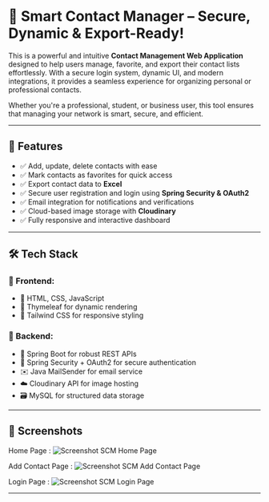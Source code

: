 # 📇 Smart Contact Manager – Secure, Dynamic & Export-Ready!

This is a powerful and intuitive **Contact Management Web Application** designed to help users manage, favorite, and export their contact lists effortlessly. With a secure login system, dynamic UI, and modern integrations, it provides a seamless experience for organizing personal or professional contacts.

Whether you're a professional, student, or business user, this tool ensures that managing your network is smart, secure, and efficient.

---

## 🚀 Features

- ✅ Add, update, delete contacts with ease  
- ✅ Mark contacts as favorites for quick access  
- ✅ Export contact data to **Excel**  
- ✅ Secure user registration and login using **Spring Security & OAuth2**  
- ✅ Email integration for notifications and verifications  
- ✅ Cloud-based image storage with **Cloudinary**  
- ✅ Fully responsive and interactive dashboard  

---

## 🛠️ Tech Stack

### 🔹 Frontend:
- 🧩 HTML, CSS, JavaScript  
- 🌿 Thymeleaf for dynamic rendering  
- 🎨 Tailwind CSS for responsive styling  

### 🔹 Backend:
- 🚀 Spring Boot for robust REST APIs  
- 🔐 Spring Security + OAuth2 for secure authentication  
- ✉️ Java MailSender for email service  
- ☁️ Cloudinary API for image hosting  
- 🗃️ MySQL for structured data storage  

---

## 📸 Screenshots

Home Page :
![Screenshot SCM Home Page](https://github.com/user-attachments/assets/53b1ea42-fc90-4dc7-acac-a6cffb995df9)

Add Contact Page :
![Screenshot SCM Add Contact Page](https://github.com/user-attachments/assets/458bc3cd-2de7-4359-a5de-2e799a11c0a0)

Login Page : 
![Screenshot SCM Login Page](https://github.com/user-attachments/assets/a4b145ce-2dc1-47cd-8579-a6bb7fd2c693)




---
